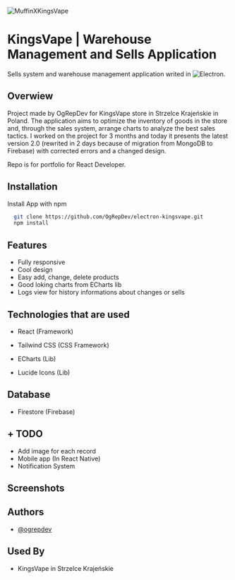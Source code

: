 
![MuffinXKingsVape](https://github.com/OgRepDev/electron-KingsVape/assets/137503655/234a4c13-eb22-4d2d-9521-86262821c264)


# KingsVape | Warehouse Management and Sells Application

Sells system and warehouse management application writed in ![Electron]([https://www.electronjs.org/]).



## Overwiew

Project made by OgRepDev for KingsVape store in Strzelce Krajeńskie in Poland. The application aims to optimize the inventory of goods in the store and, through the sales system, arrange charts to analyze the best sales tactics. I worked on the project for 3 months and today it presents the latest version 2.0 (rewrited in 2 days because of migration from MongoDB to Firebase) with corrected errors and a changed design.

Repo is for portfolio for React Developer.


## Installation

Install App with npm

```bash
  git clone https://github.com/OgRepDev/electron-kingsvape.git
  npm install
```
    
## Features

- Fully responsive
- Cool design
- Easy add, change, delete products
- Good loking charts from ECharts lib
- Logs view for history informations about changes or sells


## Technologies that are used

- React (Framework)

- Tailwind CSS (CSS Framework)

- ECharts (Lib)

- Lucide Icons (Lib)

## Database

- Firestore (Firebase)

## + TODO

- Add image for each record
- Mobile app (In React Native)
- Notification System

## Screenshots




## Authors

- [@ogrepdev](https://www.github.com/ogrepdev)


## Used By

- KingsVape in Strzelce Krajeńskie
